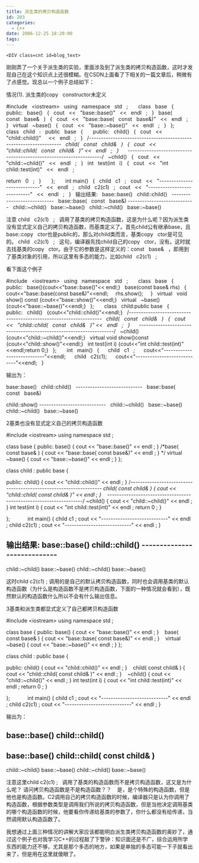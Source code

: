 ```yaml
---
title: 派生类的拷贝构造函数
id: 203
categories:
  - C++
date: 2006-12-25 18:20:00
tags:
---
```


    <DIV class=cnt id=blog_text>

刚刚弄了一个关于派生类的实验，里面涉及到了派生类的拷贝构造函数，这时才发现自己在这个知识点上还很模糊。在CSDN上面看了下相关的一篇文章后，稍微有了点感觉。现总以一个例子总结如下：

情况(1). 派生类的copy&nbsp;&nbsp; constructor未定义

#include&nbsp;&nbsp; &lt;iostream&gt;&nbsp;&nbsp; 
using&nbsp;&nbsp; namespace&nbsp;&nbsp; std&nbsp;&nbsp; ;&nbsp;&nbsp; 
&nbsp;&nbsp;&nbsp; 
class&nbsp;&nbsp; base&nbsp;&nbsp; 
{&nbsp;&nbsp; 
public:&nbsp;&nbsp; 
base()&nbsp;&nbsp; {&nbsp;&nbsp; cout&nbsp;&nbsp; &lt;&lt;&nbsp;&nbsp; "base::base()"&nbsp;&nbsp; &lt;&lt;&nbsp;&nbsp; endl&nbsp;&nbsp; ;&nbsp;&nbsp; }&nbsp;&nbsp; 
base(&nbsp;&nbsp; const&nbsp;&nbsp; base&amp;&nbsp;&nbsp; )&nbsp;&nbsp; {&nbsp;&nbsp; cout&nbsp;&nbsp; &lt;&lt;&nbsp;&nbsp; "base::base(&nbsp;&nbsp; const&nbsp;&nbsp; base&amp;)"&nbsp;&nbsp; &lt;&lt;&nbsp;&nbsp; endl&nbsp;&nbsp; ;&nbsp;&nbsp; }&nbsp;&nbsp; 
virtual&nbsp;&nbsp; ~base()&nbsp;&nbsp; {&nbsp;&nbsp; cout&nbsp;&nbsp; &lt;&lt;&nbsp;&nbsp; "base::~base()"&nbsp;&nbsp; &lt;&lt;&nbsp;&nbsp; endl&nbsp;&nbsp; ;&nbsp;&nbsp; }&nbsp;&nbsp; 
};&nbsp;&nbsp; 
&nbsp;&nbsp;&nbsp; 
class&nbsp;&nbsp; child&nbsp;&nbsp; :&nbsp;&nbsp; public&nbsp;&nbsp; base&nbsp;&nbsp; 
{&nbsp;&nbsp; 
&nbsp;&nbsp;&nbsp; 
public:&nbsp;&nbsp; 
child()&nbsp;&nbsp; {&nbsp;&nbsp; cout&nbsp;&nbsp; &lt;&lt;&nbsp;&nbsp; "child::child()"&nbsp;&nbsp;&nbsp;&nbsp; &lt;&lt;&nbsp;&nbsp; endl&nbsp;&nbsp; ;&nbsp;&nbsp; }&nbsp;&nbsp; 
/*------------------------------------------------------------------&nbsp;&nbsp; 
child(&nbsp;&nbsp; const&nbsp;&nbsp; child&amp;&nbsp;&nbsp; )&nbsp;&nbsp; {&nbsp;&nbsp; cout&nbsp;&nbsp; &lt;&lt;&nbsp;&nbsp; "child::child(&nbsp;&nbsp; const&nbsp;&nbsp; child&amp;&nbsp;&nbsp; )" &lt;&lt;&nbsp;&nbsp; endl&nbsp;&nbsp; ;&nbsp;&nbsp; }&nbsp;&nbsp;&nbsp;&nbsp;&nbsp; 
-------------------------------------------------------------------*/&nbsp;&nbsp; 
~child()&nbsp;&nbsp; {&nbsp;&nbsp; cout&nbsp;&nbsp; &lt;&lt;&nbsp;&nbsp; "child::~child()"&nbsp;&nbsp; &lt;&lt;&nbsp;&nbsp; endl&nbsp;&nbsp; ;&nbsp;&nbsp; }&nbsp;&nbsp; 
int&nbsp;&nbsp; test(int&nbsp;&nbsp; i)&nbsp;&nbsp; {&nbsp;&nbsp; cout&nbsp;&nbsp; &lt;&lt;&nbsp;&nbsp; "int&nbsp;&nbsp; child::test(int)"&nbsp;&nbsp; &lt;&lt;&nbsp;&nbsp; endl&nbsp;&nbsp; ;&nbsp;&nbsp;

return&nbsp;&nbsp; 0&nbsp;&nbsp; ;&nbsp;&nbsp; }&nbsp;&nbsp; 
&nbsp;&nbsp;&nbsp; 
};&nbsp;&nbsp; 
&nbsp;&nbsp;&nbsp; 
int main()&nbsp;&nbsp; 
{&nbsp;&nbsp; 
child&nbsp;&nbsp; c1&nbsp;&nbsp; ;&nbsp;&nbsp; 
cout&nbsp;&nbsp; &lt;&lt;&nbsp;&nbsp; "----------------------------"&nbsp;&nbsp; &lt;&lt;&nbsp;&nbsp; endl&nbsp;&nbsp; ;&nbsp;&nbsp; 
child&nbsp;&nbsp; c2(c1)&nbsp;&nbsp; ;&nbsp;&nbsp; 
cout&nbsp;&nbsp; &lt;&lt;&nbsp;&nbsp; "----------------------------"&nbsp;&nbsp; &lt;&lt;&nbsp;&nbsp; endl&nbsp;&nbsp; ;&nbsp;&nbsp; 
}&nbsp;&nbsp; 
输出结果:&nbsp;&nbsp; 
base::base()&nbsp;&nbsp; 
child::child()&nbsp;&nbsp; 
----------------------------&nbsp;&nbsp; 
base::base(&nbsp;&nbsp; const&nbsp;&nbsp; base&amp;) 
----------------------------&nbsp;&nbsp; 
child::~child()&nbsp;&nbsp; 
base::~base()&nbsp;&nbsp; 
child::~child()&nbsp;&nbsp; 
base::~base()&nbsp;&nbsp;

注意 child&nbsp;&nbsp; c2(c1)&nbsp;&nbsp; ;&nbsp;&nbsp; 调用了基类的拷贝构造函数，这是为什么呢？因为派生类没有显式定义自己的拷贝构造函数，而基类定义了。首先child公有继承base，且base::copy&nbsp;&nbsp; ctor也是public的，那么对child类而言，基类copy&nbsp;&nbsp; ctor是可见的。 child&nbsp;&nbsp; c2(c1)&nbsp;&nbsp; ;&nbsp;&nbsp; 这句，编译器先找child自己的copy&nbsp;&nbsp; ctor，没有。这时就去找基类的copy&nbsp;&nbsp; ctor。由于它的参数是这样定义的：const&nbsp;&nbsp; base&amp;&nbsp;&nbsp; ，即用到了基类对象的引用，所以这里有多态的能力，比如child&nbsp;&nbsp; c2(c1)&nbsp;&nbsp; ;

看下面这个例子

#include&nbsp;&nbsp; &lt;iostream&gt;&nbsp;&nbsp; 
using&nbsp;&nbsp; namespace&nbsp;&nbsp; std&nbsp;&nbsp; ;&nbsp;&nbsp; 
&nbsp;&nbsp;&nbsp; 
class&nbsp;&nbsp; base&nbsp;&nbsp; 
{&nbsp;&nbsp; 
public:&nbsp;&nbsp; 
base(){cout&lt;&lt;"base::base()"&lt;&lt; endl;}&nbsp;&nbsp; 
base(const base&amp; rhs)&nbsp;&nbsp; 
{&nbsp;&nbsp; 
cout&lt;&lt;"base::base(const base&amp;)"&lt;&lt;endl;&nbsp;&nbsp;&nbsp;&nbsp; 
rhs.show();&nbsp;&nbsp;&nbsp;&nbsp; 
}&nbsp;&nbsp; 
virtual&nbsp;&nbsp; void show() const {cout&lt;&lt;"base::show()"&lt;&lt;endl;}&nbsp;&nbsp; 
virtual&nbsp;&nbsp; ~base()&nbsp;&nbsp; {cout&lt;&lt;"base::~base()"&lt;&lt;endl;}&nbsp;&nbsp; 
};&nbsp;&nbsp; 
&nbsp;&nbsp;&nbsp; 
class&nbsp;&nbsp; child:public base&nbsp;&nbsp; 
{&nbsp;&nbsp; 
public:&nbsp;&nbsp; 
child()&nbsp;&nbsp; {cout&lt;&lt;"child::child()"&lt;&lt;endl;}&nbsp;&nbsp; 
/*------------------------------------------------------------------&nbsp;&nbsp; 
child(&nbsp;&nbsp; const&nbsp;&nbsp; child&amp;&nbsp;&nbsp; )&nbsp;&nbsp; {&nbsp;&nbsp; cout&nbsp;&nbsp; &lt;&lt;&nbsp;&nbsp; "child::child(&nbsp;&nbsp; const&nbsp;&nbsp; child&amp;&nbsp;&nbsp; )" &lt;&lt;&nbsp;&nbsp; endl&nbsp;&nbsp; ;&nbsp;&nbsp; }&nbsp;&nbsp;&nbsp;&nbsp;&nbsp; 
-------------------------------------------------------------------*/&nbsp;&nbsp; 
~child(){cout&lt;&lt;"child::~child()"&lt;&lt;endl;}&nbsp;&nbsp; 
virtual void show()const {cout&lt;&lt;"child::show()"&lt;&lt;endl;}&nbsp;&nbsp; 
int test(int i) {cout&lt;&lt;"int child::test(int)"&lt;&lt;endl;return 0;}&nbsp;&nbsp; 
};&nbsp;&nbsp; 
&nbsp;&nbsp;&nbsp; 
int&nbsp;&nbsp; main()&nbsp;&nbsp; 
{&nbsp;&nbsp; 
&nbsp;&nbsp; child&nbsp;&nbsp; c1&nbsp;&nbsp; ;&nbsp;&nbsp; 
&nbsp;&nbsp; cout&lt;&lt;"----------------------------"&lt;&lt;endl;&nbsp;&nbsp; 
&nbsp;&nbsp; child&nbsp;&nbsp; c2(c1);&nbsp;&nbsp; 
&nbsp;&nbsp; cout&lt;&lt;"----------------------------"&lt;&lt;endl;&nbsp;&nbsp; 
}&nbsp;&nbsp;

输出为：

base::base()&nbsp;&nbsp; 
child::child()&nbsp;&nbsp; 
----------------------------&nbsp;&nbsp; 
base::base(&nbsp;&nbsp; const&nbsp;&nbsp; base&amp;)&nbsp;&nbsp;

child::show()
----------------------------&nbsp;&nbsp; 
child::~child()&nbsp;&nbsp; 
base::~base()&nbsp;&nbsp; 
child::~child()&nbsp;&nbsp; 
base::~base()&nbsp;&nbsp;

2基类也没有显式定义自己的拷贝构造函数

#include &lt;iostream&gt; 
using namespace std ; 

class base 
{ 
public: 
base() { cout &lt;&lt; "base::base()" &lt;&lt; endl ; } 
/*base( const base&amp; ) { cout &lt;&lt; "base::base( const base&amp;)" &lt;&lt; endl ; } */
virtual ~base() { cout &lt;&lt; "base::~base()" &lt;&lt; endl ; } 
}; 

class child : public base 
{ 

public: 
child() { cout &lt;&lt; "child::child()" &lt;&lt; endl ; } 
/*------------------------------------------------------------------ 
child( const child&amp; ) { cout &lt;&lt; "child::child( const child&amp; )" &lt;&lt; endl ; }&nbsp;&nbsp;&nbsp;
-------------------------------------------------------------------*/ 
~child() { cout &lt;&lt; "child::~child()" &lt;&lt; endl ; } 
int test(int i) { cout &lt;&lt; "int child::test(int)" &lt;&lt; endl ; return 0 ; } 

};&nbsp;&nbsp;&nbsp;
&nbsp;&nbsp;&nbsp;&nbsp;
&nbsp;&nbsp; int main() 
{ 
child c1 ; 
cout &lt;&lt; "----------------------------" &lt;&lt; endl ; 
child c2(c1) ; 
cout &lt;&lt; "----------------------------" &lt;&lt; endl ; 
}&nbsp;&nbsp;

输出结果: 
base::base() 
child::child() 
----------------------------&nbsp;&nbsp;&nbsp;
---------------------------- 
child::~child() 
base::~base() 
child::~child() 
base::~base()&nbsp;&nbsp;

这时child c2(c1) ; 调用的是自己的默认拷贝构造函数，同时也会调用基类的默认构造函数（为什么是构造函数不是拷贝构造函数，下面的一种情况就会看到），既然默认的构造函数什么所以不会有什么输出信息。

3基类和派生类都显式定义了自己都拷贝构造函数

#include &lt;iostream&gt; 
using namespace std ; 

class base 
{ 
public: 
base() { cout &lt;&lt; "base::base()" &lt;&lt; endl ; }&nbsp;&nbsp;&nbsp;
base( const base&amp; ) { cout &lt;&lt; "base::base( const base&amp;)" &lt;&lt; endl ; }&nbsp;&nbsp;&nbsp;
virtual ~base() { cout &lt;&lt; "base::~base()" &lt;&lt; endl ; } 
}; 

class child : public base 
{ 

public: 
child() { cout &lt;&lt; "child::child()" &lt;&lt; endl ; }&nbsp;&nbsp;&nbsp;
child( const child&amp; ) { cout &lt;&lt; "child::child( const child&amp; )" &lt;&lt; endl ; }&nbsp;&nbsp;&nbsp;
~child() { cout &lt;&lt; "child::~child()" &lt;&lt; endl ; } 
int test(int i) { cout &lt;&lt; "int child::test(int)" &lt;&lt; endl ; return 0 ; } 

};&nbsp;&nbsp;&nbsp;
&nbsp;&nbsp;&nbsp;&nbsp;
&nbsp;&nbsp; int main() 
{ 
child c1 ; 
cout &lt;&lt; "----------------------------" &lt;&lt; endl ; 
child c2(c1) ; 
cout &lt;&lt; "----------------------------" &lt;&lt; endl ; 
}&nbsp;&nbsp;

输出为：

base::base() 
child::child() 
---------------------------- 
base::base() 
child::child( const child&amp; ) 
---------------------------- 
child::~child() 
base::~base() 
child::~child() 
base::~base()&nbsp;&nbsp;

注意这里child c2(c1) ;&nbsp;&nbsp; 调用了基类的构造函数而不是拷贝构造函数，这又是为什么呢？
请问拷贝构造函数是不是构造函数？？&nbsp;&nbsp;&nbsp; 是，是个特殊的构造函数，但是他也是构造函数。C2调用自己的拷贝构造函数的时候，编译器只是认为你调用了构造函数，根据参数类型是调用我们所说的拷贝构造函数，但是当他决定调用基类的哪个构造函数的时候，他要看你传递给基类的参数了，你什么都没有给传递，当然调用默认构造函数了。

我想通过上面三种情况的讲解大家应该都能明白派生类拷贝构造函数的奥妙了，通过这个例子也对我学习C++的过程敲了下警钟：知识面还是不广，综合运用所学东西的能力还不够，尤其是那个多态的地方，如果是单独的多态可能一下子就看出来了，但是用在这里就傻眼了。
</DIV>
</div>
